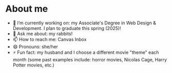 # About me


- 🔭 I’m currently working on: my Associate's Degree in Web Design & Development. I plan to graduate this spring (2025)! 
- 💬 Ask me about: my rabbits! 
- 📫 How to reach me: Canvas Inbox
- 😄 Pronouns: she/her
- ⚡ Fun fact: my husband and I choose a different movie "theme" each month (some past examples include: horror movies, Nicolas Cage, Harry Potter movies, etc.)
